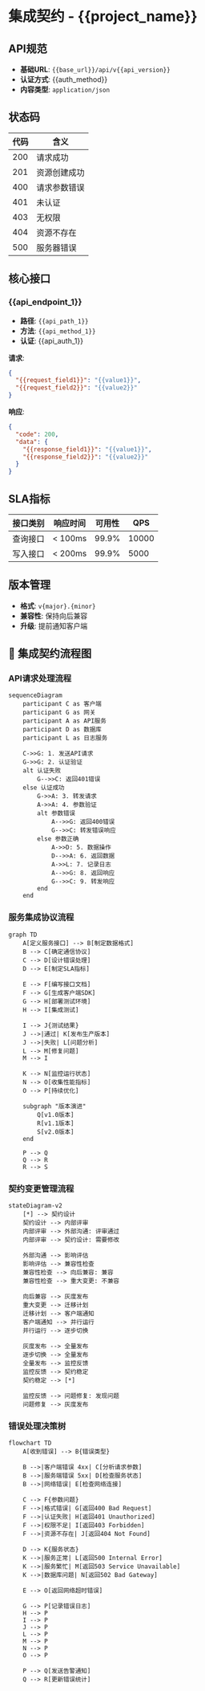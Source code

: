 # 集成契约 - {{project_name}}

## API规范
- **基础URL**: `{{base_url}}/api/v{{api_version}}`
- **认证方式**: {{auth_method}}
- **内容类型**: `application/json`

## 状态码
| 代码 | 含义 |
|------|------|
| 200 | 请求成功 |
| 201 | 资源创建成功 |
| 400 | 请求参数错误 |
| 401 | 未认证 |
| 403 | 无权限 |
| 404 | 资源不存在 |
| 500 | 服务器错误 |

## 核心接口
### {{api_endpoint_1}}
- **路径**: `{{api_path_1}}`
- **方法**: `{{api_method_1}}`
- **认证**: {{api_auth_1}}

**请求**:
```json
{
  "{{request_field1}}": "{{value1}}",
  "{{request_field2}}": "{{value2}}"
}
```

**响应**:
```json
{
  "code": 200,
  "data": {
    "{{response_field1}}": "{{value1}}",
    "{{response_field2}}": "{{value2}}"
  }
}
```

## SLA指标
| 接口类别 | 响应时间 | 可用性 | QPS |
|---------|---------|--------|-----|
| 查询接口 | < 100ms | 99.9% | 10000 |
| 写入接口 | < 200ms | 99.9% | 5000 |

## 版本管理
- **格式**: `v{major}.{minor}`
- **兼容性**: 保持向后兼容
- **升级**: 提前通知客户端

## 🔄 集成契约流程图

### API请求处理流程
```mermaid
sequenceDiagram
    participant C as 客户端
    participant G as 网关
    participant A as API服务
    participant D as 数据库
    participant L as 日志服务
    
    C->>G: 1. 发送API请求
    G->>G: 2. 认证验证
    alt 认证失败
        G-->>C: 返回401错误
    else 认证成功
        G->>A: 3. 转发请求
        A->>A: 4. 参数验证
        alt 参数错误
            A-->>G: 返回400错误
            G-->>C: 转发错误响应
        else 参数正确
            A->>D: 5. 数据操作
            D-->>A: 6. 返回数据
            A->>L: 7. 记录日志
            A-->>G: 8. 返回响应
            G-->>C: 9. 转发响应
        end
    end
```

### 服务集成协议流程
```mermaid
graph TD
    A[定义服务接口] --> B[制定数据格式]
    B --> C[确定通信协议]
    C --> D[设计错误处理]
    D --> E[制定SLA指标]
    
    E --> F[编写接口文档]
    F --> G[生成客户端SDK]
    G --> H[部署测试环境]
    H --> I[集成测试]
    
    I --> J{测试结果}
    J -->|通过| K[发布生产版本]
    J -->|失败| L[问题分析]
    L --> M[修复问题]
    M --> I
    
    K --> N[监控运行状态]
    N --> O[收集性能指标]
    O --> P[持续优化]
    
    subgraph "版本演进"
        Q[v1.0版本]
        R[v1.1版本]
        S[v2.0版本]
    end
    
    P --> Q
    Q --> R
    R --> S
```

### 契约变更管理流程
```mermaid
stateDiagram-v2
    [*] --> 契约设计
    契约设计 --> 内部评审
    内部评审 --> 外部沟通: 评审通过
    内部评审 --> 契约设计: 需要修改
    
    外部沟通 --> 影响评估
    影响评估 --> 兼容性检查
    兼容性检查 --> 向后兼容: 兼容
    兼容性检查 --> 重大变更: 不兼容
    
    向后兼容 --> 灰度发布
    重大变更 --> 迁移计划
    迁移计划 --> 客户端通知
    客户端通知 --> 并行运行
    并行运行 --> 逐步切换
    
    灰度发布 --> 全量发布
    逐步切换 --> 全量发布
    全量发布 --> 监控反馈
    监控反馈 --> 契约稳定
    契约稳定 --> [*]
    
    监控反馈 --> 问题修复: 发现问题
    问题修复 --> 灰度发布
```

### 错误处理决策树
```mermaid
flowchart TD
    A[收到错误] --> B{错误类型}
    
    B -->|客户端错误 4xx| C[分析请求参数]
    B -->|服务端错误 5xx| D[检查服务状态]
    B -->|网络错误| E[检查网络连接]
    
    C --> F{参数问题}
    F -->|格式错误| G[返回400 Bad Request]
    F -->|认证失败| H[返回401 Unauthorized]
    F -->|权限不足| I[返回403 Forbidden]
    F -->|资源不存在| J[返回404 Not Found]
    
    D --> K{服务状态}
    K -->|服务正常| L[返回500 Internal Error]
    K -->|服务繁忙| M[返回503 Service Unavailable]
    K -->|数据库问题| N[返回502 Bad Gateway]
    
    E --> O[返回网络超时错误]
    
    G --> P[记录错误日志]
    H --> P
    I --> P
    J --> P
    L --> P
    M --> P
    N --> P
    O --> P
    
    P --> Q[发送告警通知]
    Q --> R[更新错误统计]
```